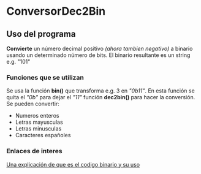 # ConversorDec2Bin
## Uso del programa
**Convierte** un número decimal positivo *(ahora tambien negativo)* a binario usando un 
determinado número de bits. El binario resultante es un string e.g. "101"
### Funciones que se utilizan
Se usa la función **bin()** que transforma e.g. 3 en _"0b11"_. En esta función se quita el _"0b"_ para dejar el _"11"_
función **dec2bin()** para hacer la conversión.
Se pueden convertir:
* Numeros enteros
* Letras mayusculas
* Letras minusculas
* Caracteres españoles
### Enlaces de interes
[Una explicación de que es el codigo binario y su uso](https://www3.gobiernodecanarias.org/medusa/ecoblog/juramgon/2017/09/08/sistema-binario/)